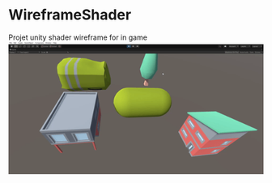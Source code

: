 # WireframeShader
Projet unity shader wireframe for in game
![Wireframe](https://github.com/Trenh/WireframeShader/blob/main/Assets/Wireframe.gif)
